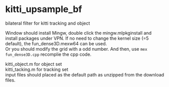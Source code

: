 # kitti_upsample_bf
bilateral filter for kitti tracking and object  

Window should install Mingw, double click the mingw.mlpkginstall and install packages under VPN.
If no need to change the kernel size (=5 default), the fun_dense3D.mexw64 can be used.   
Or you should modify the grid with a odd number. And then, use `mex fun_dense3D.cpp` recomplie the cpp code.

kitti_object.m for object set  
kitti_tacking.m for tracking set  
input files should placed as the default path as unzipped from the download files.
